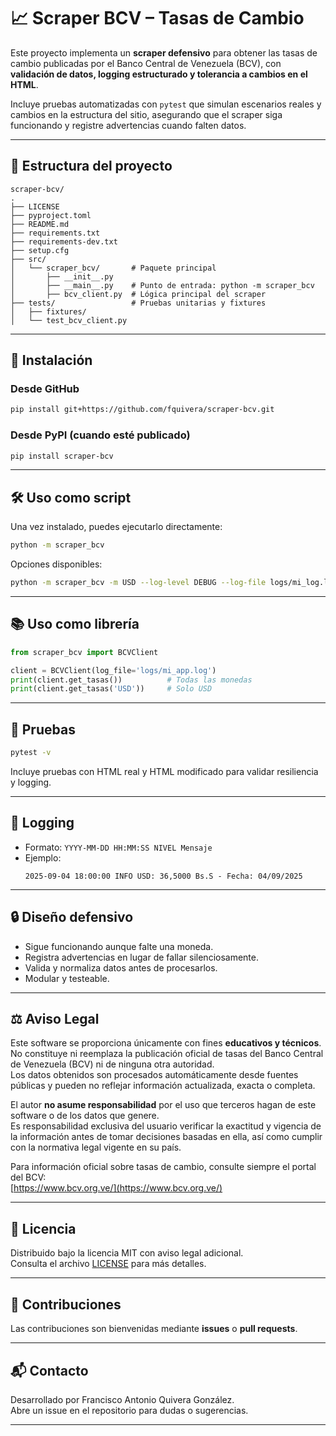 
# 📈 Scraper BCV – Tasas de Cambio

Este proyecto implementa un **scraper defensivo** para obtener las tasas de cambio publicadas por el Banco Central de Venezuela (BCV), con **validación de datos, logging estructurado y tolerancia a cambios en el HTML**.

Incluye pruebas automatizadas con `pytest` que simulan escenarios reales y cambios en la estructura del sitio, asegurando que el scraper siga funcionando y registre advertencias cuando falten datos.

---

## 📂 Estructura del proyecto

```
scraper-bcv/
.
├── LICENSE
├── pyproject.toml
├── README.md
├── requirements.txt
├── requirements-dev.txt
├── setup.cfg
├── src/
│   └── scraper_bcv/       # Paquete principal
│       ├── __init__.py
│       ├── __main__.py    # Punto de entrada: python -m scraper_bcv
│       ├── bcv_client.py  # Lógica principal del scraper       
├── tests/                 # Pruebas unitarias y fixtures
│   ├── fixtures/
│   └── test_bcv_client.py
```

---

## 🚀 Instalación

### Desde GitHub
```bash
pip install git+https://github.com/fquivera/scraper-bcv.git
```

### Desde PyPI (cuando esté publicado)
```bash
pip install scraper-bcv
```

---

## 🛠 Uso como script

Una vez instalado, puedes ejecutarlo directamente:

```bash
python -m scraper_bcv
```

Opciones disponibles:
```bash
python -m scraper_bcv -m USD --log-level DEBUG --log-file logs/mi_log.log
```

---

## 📚 Uso como librería

```python
from scraper_bcv import BCVClient

client = BCVClient(log_file='logs/mi_app.log')
print(client.get_tasas())          # Todas las monedas
print(client.get_tasas('USD'))     # Solo USD
```

---

## 🧪 Pruebas

```bash
pytest -v
```

Incluye pruebas con HTML real y HTML modificado para validar resiliencia y logging.

---

## 📜 Logging

- Formato: `YYYY-MM-DD HH:MM:SS NIVEL Mensaje`
- Ejemplo:
  ```
  2025-09-04 18:00:00 INFO USD: 36,5000 Bs.S - Fecha: 04/09/2025
  ```

---

## 🔒 Diseño defensivo

- Sigue funcionando aunque falte una moneda.
- Registra advertencias en lugar de fallar silenciosamente.
- Valida y normaliza datos antes de procesarlos.
- Modular y testeable.

---

## ⚖️ Aviso Legal

Este software se proporciona únicamente con fines **educativos y técnicos**.  
No constituye ni reemplaza la publicación oficial de tasas del Banco Central de Venezuela (BCV) ni de ninguna otra autoridad.  
Los datos obtenidos son procesados automáticamente desde fuentes públicas y pueden no reflejar información actualizada, exacta o completa.

El autor **no asume responsabilidad** por el uso que terceros hagan de este software o de los datos que genere.  
Es responsabilidad exclusiva del usuario verificar la exactitud y vigencia de la información antes de tomar decisiones basadas en ella, así como cumplir con la normativa legal vigente en su país.

Para información oficial sobre tasas de cambio, consulte siempre el portal del BCV:  
[https://www.bcv.org.ve/](https://www.bcv.org.ve/)

---

## 📄 Licencia

Distribuido bajo la licencia MIT con aviso legal adicional.  
Consulta el archivo [LICENSE](.LICENSE) para más detalles.

---

## 🤝 Contribuciones

Las contribuciones son bienvenidas mediante **issues** o **pull requests**.

---

## 📬 Contacto

Desarrollado por Francisco Antonio Quivera González.  
Abre un issue en el repositorio para dudas o sugerencias.

---
